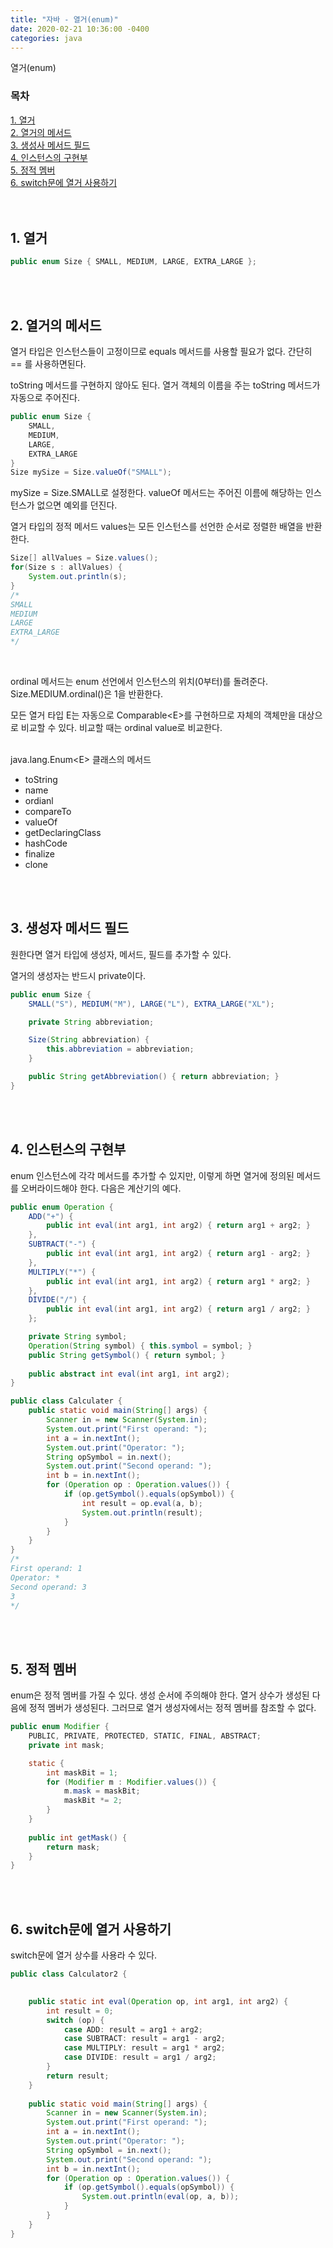 ```yaml
---
title: "자바 - 열거(enum)"
date: 2020-02-21 10:36:00 -0400
categories: java
---
```


열거(enum)

### 목차
[1. 열거](#1-열거)<br>
[2. 열거의 메서드](#2-열거의-메서드)<br>
[3. 생성사 메서드 필드](#3-생성자-메서드-필드)<br>
[4. 인스턴스의 구현부](#4-인스턴스의-구현부)<br>
[5. 정적 멤버](#5-정적-멤버)<br>
[6. switch문에 열거 사용하기](#6-switch문에-열거-사용하기)<br>
<br><br>


## 1. 열거

```java
public enum Size { SMALL, MEDIUM, LARGE, EXTRA_LARGE };
```
<br><br>

## 2. 열거의 메서드

열거 타입은 인스턴스들이 고정이므로 equals 메서드를 사용할 필요가 없다. 간단히 == 를 사용하면된다. 

toString 메서드를 구현하지 않아도 된다. 열거 객체의 이름을 주는 toString 메서드가 자동으로 주어진다.

```java
public enum Size {
    SMALL,
    MEDIUM,
    LARGE,
    EXTRA_LARGE
}
Size mySize = Size.valueOf("SMALL");
```
mySize = Size.SMALL로 설정한다. valueOf 메서드는 주어진 이름에 해당하는 인스턴스가 없으면 예외를 던진다.

열거 타입의 정적 메서드 values는 모든 인스턴스를 선언한 순서로 정렬한 배열을 반환한다.
```java
Size[] allValues = Size.values();
for(Size s : allValues) {
    System.out.println(s);
}
/*
SMALL
MEDIUM
LARGE
EXTRA_LARGE
*/
```
<br>

ordinal 메서드는 enum 선언에서 인스턴스의 위치(0부터)를 돌려준다. Size.MEDIUM.ordinal()은 1을 반환한다.

모든 열거 타입 E는 자동으로 Comparable&lt;E&gt;를 구현하므로 자체의 객체만을 대상으로 비교할 수 있다. 비교할 때는 ordinal value로 비교한다.
<br><br>

java.lang.Enum&lt;E&gt; 클래스의 메서드
- toString
- name
- ordianl
- compareTo
- valueOf
- getDeclaringClass
- hashCode
- finalize
- clone

<br><br>

## 3. 생성자 메서드 필드

원한다면 열거 타입에 생성자, 메서드, 필드를 추가할 수 있다.

열거의 생성자는 반드시 private이다.

```java
public enum Size {
    SMALL("S"), MEDIUM("M"), LARGE("L"), EXTRA_LARGE("XL");

    private String abbreviation;

    Size(String abbreviation) {
        this.abbreviation = abbreviation;
    }

    public String getAbbreviation() { return abbreviation; }
}
```
<br><br>

## 4. 인스턴스의 구현부

enum 인스턴스에 각각 메서드를 추가할 수 있지만, 이렇게 하면 열거에 정의된 메서드를 오버라이드해야 한다. 다음은 계산기의 예다.
```java
public enum Operation {
    ADD("+") {
        public int eval(int arg1, int arg2) { return arg1 + arg2; }
    },
    SUBTRACT("-") {
        public int eval(int arg1, int arg2) { return arg1 - arg2; }
    },
    MULTIPLY("*") {
        public int eval(int arg1, int arg2) { return arg1 * arg2; }
    },
    DIVIDE("/") {
        public int eval(int arg1, int arg2) { return arg1 / arg2; }
    };

    private String symbol;
    Operation(String symbol) { this.symbol = symbol; }
    public String getSymbol() { return symbol; }
    
    public abstract int eval(int arg1, int arg2);
}
```

```java
public class Calculater {
    public static void main(String[] args) {
        Scanner in = new Scanner(System.in);
        System.out.print("First operand: ");
        int a = in.nextInt();
        System.out.print("Operator: ");
        String opSymbol = in.next();
        System.out.print("Second operand: ");
        int b = in.nextInt();
        for (Operation op : Operation.values()) {
            if (op.getSymbol().equals(opSymbol)) {
                int result = op.eval(a, b);
                System.out.println(result);
            }
        }
    }
}
/*
First operand: 1
Operator: *
Second operand: 3
3
*/
```
<br><br>

## 5. 정적 멤버

enum은 정적 멤버를 가질 수 있다. 생성 순서에 주의해야 한다. 열거 상수가 생성된 다음에 정적 멤버가 생성된다. 그러므로 열거 생성자에서는 정적 멤버를 참조할 수 없다.

```java
public enum Modifier {
    PUBLIC, PRIVATE, PROTECTED, STATIC, FINAL, ABSTRACT;
    private int mask;

    static {
        int maskBit = 1;
        for (Modifier m : Modifier.values()) {
            m.mask = maskBit;
            maskBit *= 2; 
        }
    }
    
    public int getMask() {
        return mask;
    }
}
```
<br><br>

## 6. switch문에 열거 사용하기

switch문에 열거 상수를 사용라 수 있다.

```java
public class Calculator2 {
    

    public static int eval(Operation op, int arg1, int arg2) {
        int result = 0;
        switch (op) {
            case ADD: result = arg1 + arg2;
            case SUBTRACT: result = arg1 - arg2;
            case MULTIPLY: result = arg1 * arg2;
            case DIVIDE: result = arg1 / arg2;
        }
        return result;
    }
    
    public static void main(String[] args) {
        Scanner in = new Scanner(System.in);
        System.out.print("First operand: ");
        int a = in.nextInt();
        System.out.print("Operator: ");
        String opSymbol = in.next();
        System.out.print("Second operand: ");
        int b = in.nextInt();
        for (Operation op : Operation.values()) {
            if (op.getSymbol().equals(opSymbol)) {
                System.out.println(eval(op, a, b));
            } 
        }
    }
}
```
